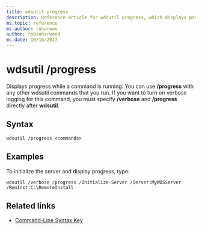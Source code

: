 ```yaml
---
title: wdsutil progress
description: Reference article for wdsutil progress, which displays progress while a command is running.
ms.topic: reference
ms.author: roharwoo
author: robinharwood
ms.date: 10/16/2017
---
```



# wdsutil /progress

Displays progress while a command is running. You can use **/progress** with any other wdsutil commands that you run. If you want to turn on verbose logging for this command, you must specify **/verbose** and **/progress** directly after **wdsutil**.

## Syntax

```
wdsutil /progress <commands>
```

## Examples

To initialize the server and display progress, type:

```
wdsutil /verbose /progress /Initialize-Server /Server:MyWDSServer /RemInst:C:\RemoteInstall
```

## Related links

- [Command-Line Syntax Key](command-line-syntax-key.md)
